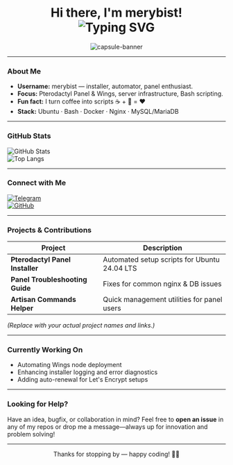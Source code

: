 <h1 align="center">
  Hi there, I'm merybist! <br>
  <img src="https://readme-typing-svg.demolab.com?size=28&duration=3000&color=00BCFF&lines=DevOps+Wizard;Pterodactyl+Panel+Fan;Always+Coding" alt="Typing SVG" />
</h1>

<p align="center">
  <img src="https://capsule-render.vercel.app/api?text=Welcome%20to%20my%20Dev%20World!&animation=fadeIn&color=gradient&height=100" alt="capsule-banner"/>
</p>

---

###  About Me
-  **Username:** merybist — installer, automator, panel enthusiast.
-  **Focus:** Pterodactyl Panel & Wings, server infrastructure, Bash scripting.
-  **Fun fact:** I turn coffee into scripts ☕ + 🐚 = ❤️
-  **Stack:** Ubuntu · Bash · Docker · Nginx · MySQL/MariaDB

---

###  GitHub Stats
![GitHub Stats](https://github-readme-stats.vercel.app/api?username=merybist&hide=contribs&show_icons=true&theme=dark)  
![Top Langs](https://github-readme-stats.vercel.app/api/top-langs/?username=merybist&layout=compact&theme=dark)

---

###  Connect with Me
[![Telegram](https://img.shields.io/badge/-Telegram-0088cc?logo=telegram&logoColor=white)](https://t.me/merybist)  
[![GitHub](https://img.shields.io/badge/-GitHub-181717?logo=github&logoColor=white)](https://github.com/merybist)  

---

###  Projects & Contributions
| Project | Description |
|--------|-------------|
| **Pterodactyl Panel Installer** | Automated setup scripts for Ubuntu 24.04 LTS |
| **Panel Troubleshooting Guide** | Fixes for common nginx & DB issues |
| **Artisan Commands Helper** | Quick management utilities for panel users |

*(Replace with your actual project names and links.)*

---

###  Currently Working On
- Automating Wings node deployment
- Enhancing installer logging and error diagnostics
- Adding auto-renewal for Let's Encrypt setups

---

###  Looking for Help?
Have an idea, bugfix, or collaboration in mind? Feel free to **open an issue** in any of my repos or drop me a message—always up for innovation and problem solving!

---

<p align="center">
  Thanks for stopping by — happy coding! 🐱‍💻
</p>
